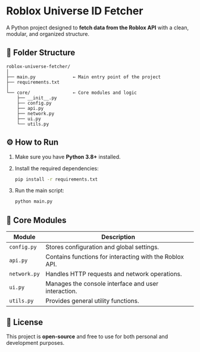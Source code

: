 # Roblox Universe ID Fetcher

A Python project designed to **fetch data from the Roblox API** with a clean, modular, and organized structure.

## 📁 Folder Structure

```
roblox-universe-fetcher/
│
├── main.py              ← Main entry point of the project
├── requirements.txt
│
└── core/                ← Core modules and logic
    ├── __init__.py
    ├── config.py
    ├── api.py
    ├── network.py
    ├── ui.py
    └── utils.py
```

## ⚙️ How to Run

1. Make sure you have **Python 3.8+** installed.
2. Install the required dependencies:

   ```bash
   pip install -r requirements.txt
   ```

3. Run the main script:

   ```bash
   python main.py
   ```

## 🧩 Core Modules

| Module | Description |
|--------|--------------|
| `config.py` | Stores configuration and global settings. |
| `api.py` | Contains functions for interacting with the Roblox API. |
| `network.py` | Handles HTTP requests and network operations. |
| `ui.py` | Manages the console interface and user interaction. |
| `utils.py` | Provides general utility functions. |

## 📜 License

This project is **open-source** and free to use for both personal and development purposes.
